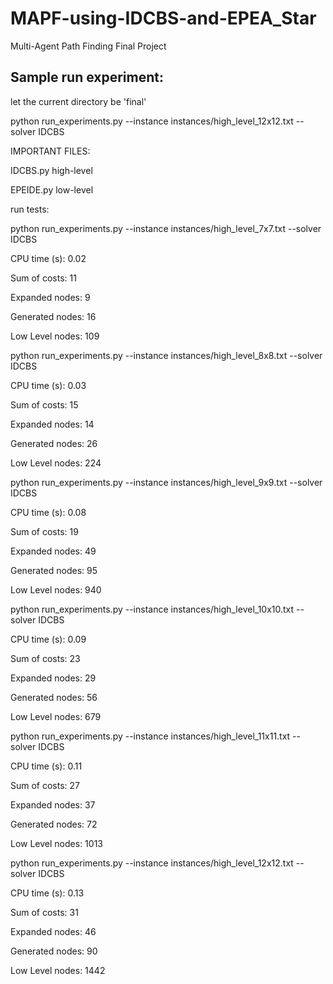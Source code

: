 # MAPF-using-IDCBS-and-EPEA_Star

Multi-Agent Path Finding Final Project 


## Sample run experiment:
let the current directory be 'final'

python run_experiments.py --instance instances/high_level_12x12.txt --solver IDCBS

IMPORTANT FILES:

IDCBS.py high-level

EPEIDE.py low-level 



run tests:

python run_experiments.py --instance instances/high_level_7x7.txt --solver IDCBS

CPU time (s):    0.02

Sum of costs:    11

Expanded nodes:  9

Generated nodes: 16

Low Level nodes: 109


python run_experiments.py --instance instances/high_level_8x8.txt --solver IDCBS

CPU time (s):    0.03

Sum of costs:    15

Expanded nodes:  14

Generated nodes: 26

Low Level nodes: 224


python run_experiments.py --instance instances/high_level_9x9.txt --solver IDCBS

CPU time (s):    0.08

Sum of costs:    19

Expanded nodes:  49

Generated nodes: 95

Low Level nodes: 940



python run_experiments.py --instance instances/high_level_10x10.txt --solver IDCBS

CPU time (s):    0.09

Sum of costs:    23

Expanded nodes:  29

Generated nodes: 56

Low Level nodes: 679



python run_experiments.py --instance instances/high_level_11x11.txt --solver IDCBS

CPU time (s):    0.11

Sum of costs:    27

Expanded nodes:  37

Generated nodes: 72

Low Level nodes: 1013



python run_experiments.py --instance instances/high_level_12x12.txt --solver IDCBS

CPU time (s):    0.13

Sum of costs:    31

Expanded nodes:  46

Generated nodes: 90

Low Level nodes: 1442
